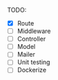 TODO:
- [x] Route
- [ ] Middleware
- [ ] Controller
- [ ] Model
- [ ] Mailer
- [ ] Unit testing
- [ ] Dockerize